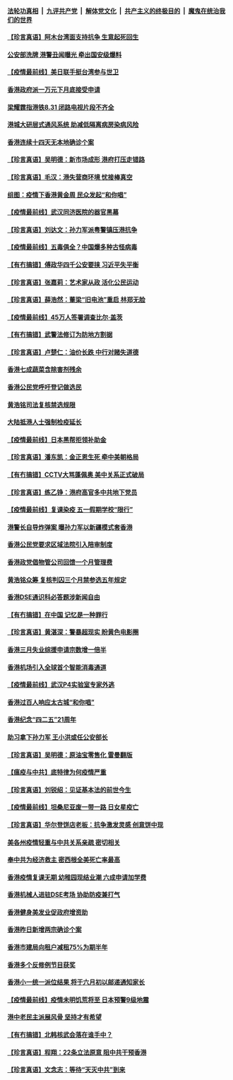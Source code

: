 ####  [法轮功真相](../../../../basic/blob/master/README.md?t=05042101) &nbsp;|&nbsp; [九评共产党](../../../../9ping.md/blob/master/README.md?t=05042101) &nbsp;|&nbsp; [解体党文化](../../../../jtdwh.md/blob/master/README.md?t=05042101)  &nbsp;|&nbsp; [共产主义的终极目的](../../../../gczydzjmd.md/blob/master/README.md?t=05042101) &nbsp;|&nbsp; [魔鬼在统治我们的世界](../../../../mgztzwmdsj.md/blob/master/README.md?t=05042101) 

#### [【珍言真语】阿木台湾面支持抗争 生意起死回生](../pages/nsc415/n12081030.md?t=05042101) 

#### [公安部洗牌 港警丑闻曝光 牵出国安级爆料](../pages/nsc415/n12080606.md?t=05042101) 

#### [【疫情最前线】美日联手挺台湾参与世卫](../pages/nsc415/n12080717.md?t=05042101) 

#### [香港政府派一万元下月底接受申请](../pages/nsc415/n12080548.md?t=05042101) 

#### [梁耀霆指港铁8.31 闭路电视片段不齐全](../pages/nsc415/n12080535.md?t=05042101) 

#### [港城大研层式通风系统 助减低隔离病房染病风险](../pages/nsc415/n12080519.md?t=05042101) 

#### [香港连续十四天无本地确诊个案](../pages/nsc415/n12080487.md?t=05042101) 

#### [【珍言真语】吴明德：新市场成形 港府打压走错路](../pages/nsc415/n12080143.md?t=05042101) 

#### [【珍言真语】毛汉：港失营商环境 忧接棒真空](../pages/nsc415/n12079439.md?t=05042101) 

#### [组图：疫情下香港黄金周 民众发起“和你唱”](../pages/nsc415/n12077441.md?t=05042101) 

#### [【疫情最前线】武汉同济医院的器官黑幕](../pages/nsc415/n12076781.md?t=05042101) 

#### [【珍言真语】刘达文：孙力军派粤警镇压港抗争](../pages/nsc415/n12076201.md?t=05042101) 

#### [【疫情最前线】五毒俱全？中国爆多种古怪病毒](../pages/nsc415/n12074175.md?t=05042101) 

#### [【有冇搞错】傅政华四千公安要挟 习近平失平衡](../pages/nsc415/n12073816.md?t=05042101) 

#### [【珍言真语】张嘉莉：艺术家从政 活化公民运动](../pages/nsc415/n12073688.md?t=05042101) 

#### [【珍言真语】薛浩然：董梁“旧电池”重启 林郑无脸](../pages/nsc415/n12072819.md?t=05042101) 

#### [【疫情最前线】45万人签署调查比尔·盖茨](../pages/nsc415/n12070902.md?t=05042101) 

#### [【有冇搞错】武警法修订为防地方割据](../pages/nsc415/n12070509.md?t=05042101) 

#### [【珍言真语】卢楚仁：油价长跌 中行对赌失道德](../pages/nsc415/n12070282.md?t=05042101) 

#### [香港七成蔬菜含除害剂残余](../pages/nsc415/n12068678.md?t=05042101) 

#### [香港公民党呼吁登记做选民](../pages/nsc415/n12068666.md?t=05042101) 

#### [黄浩铭司法复核禁选规限](../pages/nsc415/n12068656.md?t=05042101) 

#### [大陆抵港人士强制检疫延长](../pages/nsc415/n12068633.md?t=05042101) 

#### [【疫情最前线】日本黑帮拒领补助金](../pages/nsc415/n12068577.md?t=05042101) 

#### [【珍言真语】潘东凯：金正恩生死 牵中美朝格局](../pages/nsc415/n12068392.md?t=05042101) 

#### [【有冇搞错】CCTV大骂蓬佩奥 美中关系正式破局](../pages/nsc415/n12067886.md?t=05042101) 

#### [【珍言真语】练乙铮：港府高官多中共地下党员](../pages/nsc415/n12066036.md?t=05042101) 

#### [【疫情最前线】复课染疫 五一假期学校“限行”](../pages/nsc415/n12065941.md?t=05042101) 

#### [港警长自导炸弹案 曝孙力军以新疆模式套香港](../pages/nsc415/n12065826.md?t=05042101) 

#### [香港公民党要求区域法院引入陪审制度](../pages/nsc415/n12065887.md?t=05042101) 

#### [香港政党倡物管公司回馈一个月管理费](../pages/nsc415/n12065831.md?t=05042101) 

#### [黄浩铭众筹 复核判囚三个月禁参选五年规定](../pages/nsc415/n12065809.md?t=05042101) 

#### [香港DSE通识科必答题涉新闻自由](../pages/nsc415/n12065789.md?t=05042101) 

#### [【有冇搞错】在中国 记忆是一种罪行](../pages/nsc415/n12065381.md?t=05042101) 

#### [【珍言真语】黄湛深：警暴超现实 盼黄色电影圈](../pages/nsc415/n12064924.md?t=05042101) 

#### [香港三月失业综援申请宗数增一倍半](../pages/nsc415/n12063241.md?t=05042101) 

#### [香港机场引入全球首个智能消毒通道](../pages/nsc415/n12063227.md?t=05042101) 

#### [【疫情最前线】武汉P4实验室专家外逃](../pages/nsc415/n12063166.md?t=05042101) 

#### [香港过百人响应太古城“和你唱”](../pages/nsc415/n12063209.md?t=05042101) 

#### [香港纪念“四二五”21周年](../pages/nsc415/n12063189.md?t=05042101) 

#### [助习拿下孙力军 王小洪或任公安部长](../pages/nsc415/n12063099.md?t=05042101) 

#### [【珍言真语】吴明德：原油宝零售化 雷曼翻版](../pages/nsc415/n12062422.md?t=05042101) 

#### [【瘟疫与中共】底特律为何疫情严重](../pages/nsc415/n12061762.md?t=05042101) 

#### [【珍言真语】刘锐绍：见证基本法的前世今生](../pages/nsc415/n12061482.md?t=05042101) 

#### [【疫情最前线】坦桑尼亚废一带一路 日女星疫亡](../pages/nsc415/n12059493.md?t=05042101) 

#### [【珍言真语】华尔登饼店老板：抗争激发灵感 创意饼中现](../pages/nsc415/n12058458.md?t=05042101) 

#### [美各州疫情轻重与中共关系亲疏 密切相关](../pages/nsc415/n12058789.md?t=05042101) 

#### [奉中共为经济救主 密西根全美死亡率最高](../pages/nsc415/n12058500.md?t=05042101) 

#### [香港疫情复课无期 幼稚园现结业潮 六成申请加学费](../pages/nsc415/n12056961.md?t=05042101) 

#### [香港机械人进驻DSE考场 协助防疫兼打气](../pages/nsc415/n12056943.md?t=05042101) 

#### [香港健身美发业促政府增资助](../pages/nsc415/n12056903.md?t=05042101) 

#### [香港昨日新增两宗确诊个案](../pages/nsc415/n12056861.md?t=05042101) 

#### [香港巿建局向租户减租75%为期半年](../pages/nsc415/n12056845.md?t=05042101) 

#### [香港多个反修例节目获奖](../pages/nsc415/n12056829.md?t=05042101) 

#### [香港小一统一派位结果 将于六月初以邮递通知家长](../pages/nsc415/n12056811.md?t=05042101) 

#### [【疫情最前线】疫情未明饥荒将至 日本预警9级地震](../pages/nsc415/n12056563.md?t=05042101) 

#### [港中老民主派展风骨 坚持才有希望](../pages/nsc415/n12056406.md?t=05042101) 

#### [【有冇搞错】北韩核武会落在谁手中？](../pages/nsc415/n12056101.md?t=05042101) 

#### [【珍言真语】程翔：22条立法原意 阻中共干预香港](../pages/nsc415/n12056053.md?t=05042101) 

#### [【珍言真语】文念志：等待“天灭中共”到来](../pages/nsc415/n12053985.md?t=05042101) 

